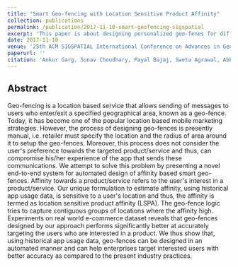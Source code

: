 ```yaml
---
title: "Smart Geo-fencing with Location Sensitive Product Affinity"
collection: publications
permalink: /publication/2017-11-10-smart-geofencing-sigspatial
excerpt: 'This paper is about designing personalized geo-fenes for different user segments in an algorithmic manner based on location based user affinity for a product/service.'
date: 2017-11-10
venue: '25th ACM SIGSPATIAL International Conference on Advances in Geographic Information Systems (ACM SIGSPATIAL 2017) (Full Paper Acceptance Rate: 18%)'
paperurl: ''
citation: 'Ankur Garg, Sunav Choudhary, Payal Bajaj, Sweta Agrawal, Abhishek Kedia, and Shubham Agrawal. 2017. Smart Geo-fencing with Location Sensitive Product Affinity. In Proceedings of SIGSPATIAL’17, Los Angeles Area, CA, USA, November 7–10, 2017, 10 pages.'
---
```


## Abstract
Geo-fencing is a location based service that allows sending of messages to users who enter/exit a specified geographical area, known as a geo-fence. Today, it has become one of the popular location based mobile marketing strategies. However, the process of designing geo-fences is presently manual, i.e. retailer must specify the location and the radius of area around it to setup the geo-fences. Moreover, this process does not consider the user's preference towards the targeted product/service and thus, can compromise his/her experience of the app that sends these communications. We attempt to solve this problem by presenting a novel end-to-end system for automated design of affinity based smart geo-fences. Affinity towards a product/service refers to the user's interest in a product/service. Our unique formulation to estimate affinity, using historical app usage data, is sensitive to a user's location and thus, the affinity is termed as location sensitive product affinity (LSPA). The geo-fence logic tries to capture contiguous groups of locations where the affinity high.
Experiments on real world e-commerce dataset reveals that geo-fences designed by our approach performs significantly better at accurately targeting the users who are interested in a product. We thus show that, using historical app usage data, geo-fences can be designed in an automated manner and can help enterprises target interested users with better accuracy as compared to the present industry practices.

<!--
[Download paper here](http://academicpages.github.io/files/paper1.pdf)

Recommended citation: Ankur Garg, Sunav Choudhary, Payal Bajaj, Sweta Agrawal, Abhishek Kedia, and Shubham Agrawal. 2017. Smart Geo-fencing with Location Sensitive Product Affinity. In Proceedings of SIGSPATIAL’17, Los Angeles Area, CA, USA, November 7–10, 2017, 10 pages.
-->
